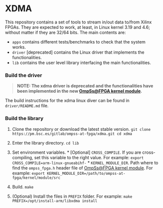 # XDMA

This repository contains a set of tools to stream in/out data to/from Xilinx FPGAs.
They are expected to work, at least, in Linux kernel 3.19 and 4.6; without matter if they are 32/64 bits.
The main contents are:
 - `apps` contains different tests/benchmarks to check that the system works.
 - `driver` [deprecated] contains the Linux driver that implements the functionalities.
 - `lib` contains the user level library interfacing the main functionalities.

### Build the driver

> **NOTE: The xdma driver is deprecated and the functionalities have been implemented in the new [OmpSs@FPGA kernel module](https://pm.bsc.es/gitlab/ompss-at-fpga/ompss-at-fpga-kernel-module).**

The build instructions for the xdma linux diver can be found in `driver/README.md` file.

### Build the library
  1. Clone the repository or download the latest stable version.
    ```
    git clone https://pm.bsc.es/gitlab/ompss-at-fpga/xdma.git
    cd xdma
    ```

  2. Enter the library directory.
    ```
    cd lib
    ```

  3. Set environment variables.
    * [Optional] `CROSS_COMPILE`. If you are cross-compiling, set this variable to the right value. For example:
    ```
    export CROSS_COMPILE=arm-linux-gnueabihf-
    ```
    * `KERNEL_MODULE_DIR`. Path where to find the `ompss_fpga.h` header file of [OmpSs@FPGA kernel module](https://pm.bsc.es/gitlab/ompss-at-fpga/ompss-at-fpga-kernel-module). For example:
    ```
    export KERNEL_MODULE_DIR=/path/to/ompss-at-fpga/kernel/module/src
    ```

  4. Build.
    ```
    make
    ```

  5. (Optional) Install the files in `PREFIX` folder. For example:
    ```
    make PREFIX=/opt/install-arm/libxdma install
    ```
